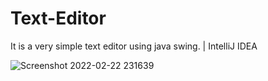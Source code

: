 # Text-Editor
It is a very simple text editor using java swing. | IntelliJ IDEA

![Screenshot 2022-02-22 231639](https://user-images.githubusercontent.com/95014782/155190224-d92912c1-90b6-4d2f-b626-fb9b8ebf7196.png)
